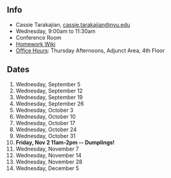 ## Info

* Cassie Tarakajian, cassie.tarakajian@nyu.edu
* Wednesday, 9:00am to 11:30am
* Conference Room
* [Homework Wiki](https://github.com/shiffman/ICM-Code-2019/wiki/Homework-Cassie)
* [Office Hours](https://calendar.google.com/calendar/selfsched?sstoken=UU1sWVF3by0wR2lQfGRlZmF1bHR8YjhkY2IyODcxNDk3ODRhNzI1OTkyN2JiMDY3ODFmNWI): Thursday Afternoons, Adjunct Area, 4th Floor

## Dates

1. Wednesday, September 5
2. Wednesday, September 12
3. Wednesday, September 19
4. Wednesday, September 26
5. Wednesday, October 3
6. Wednesday, October 10
7. Wednesday, October 17
8. Wednesday, October 24
9. Wednesday, October 31
10. **Friday, Nov 2 11am-2pm -- Dumplings!**
11. Wednesday, November 7
12. Wednesday, November 14
13. Wednesday, November 28
14. Wednesday, December 5
